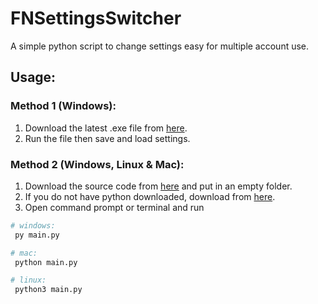 # FNSettingsSwitcher
A simple python script to change settings easy for multiple account use.

## Usage:

### Method 1 (Windows):
1. Download the latest .exe file from [here](https://github.com/breadbott/FNSettingsSwitcher/releases).
2. Run the file then save and load settings.

### Method 2 (Windows, Linux & Mac):
1. Download the source code from [here](https://github.com/breadbott/FNSettingsSwitcher/archive/refs/heads/main.zip) and put in an empty folder.
2. If you do not have python downloaded, download from [here](https://www.python.org/downloads/).
3. Open command prompt or terminal and run 
```py
# windows:
 py main.py

# mac:
 python main.py

# linux:
 python3 main.py
```
